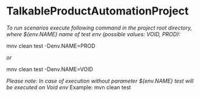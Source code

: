 # TalkableProductAutomationProject
*To run scenarios execute following command in the project root directory, where ${env.NAME} name of test env (possible values: VOID, PROD):*

mnv clean test -Denv.NAME=PROD

   *or*
 
mnv clean test -Denv.NAME=VOID 


*Please note: In case of execution without parameter ${env.NAME} test will be executed on Void env*
Example: mvn clean test

